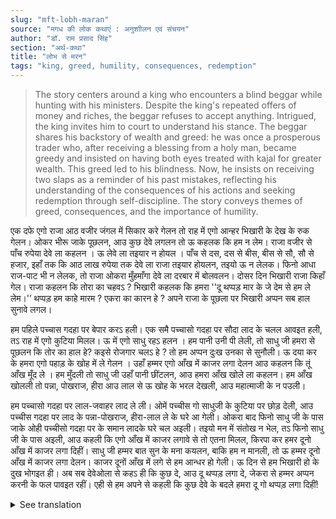 ```yaml
---
slug: "mft-lobh-maran"
source: "मगध की लोक कथाएं : अनुशाीलन एवं संचयन"
author: "डॉ. राम प्रसाद सिंह"
section: "अर्थ-कथा"
title: "लोभ से मरन"
tags: "king, greed, humility, consequences, redemption"
---
```

<blockquote>
The story centers around a king who encounters a blind beggar while hunting with his ministers. Despite the king's repeated offers of money and riches, the beggar refuses to accept anything. Intrigued, the king invites him to court to understand his stance. The beggar shares his backstory of wealth and greed: he was once a prosperous trader who, after receiving a blessing from a holy man, became greedy and insisted on having both eyes treated with kajal for greater wealth. This greed led to his blindness. Now, he insists on receiving two slaps as a reminder of his past mistakes, reflecting his understanding of the consequences of his actions and seeking redemption through self-discipline. The story conveys themes of greed, consequences, and the importance of humility.
</blockquote>

एक दफे एगो राजा आठ वजीर जंगल में सिकार करे गेलन तो राह में एगो आन्हर भिखारी के देख के रुक गेलन। ओकर भीरू जाके पूछलन, आउ कुछ देवे लगलन तो ऊ कहलक कि हम न लेम। राजा वजीर से पाँच रुपेया देवे ला कहलन । ऊ लेवे ला तइयार न होयल । पाँच से दस, दस से बीस, बीस से सौ, सौ से हजार, इहाँ तक कि आठ लाख रुपेया तक देवे ला राजा तइयार होयलन, तइयो ऊ न लेलक। फिनो आधा राज-पाट भी न लेलक, तो राजा ओकरा मुँहमाँगा देवे ला दरबार में बोलवलन। दोसर दिन भिखारी राजा किहाँ गेल। राजा कहलन कि तोरा का चहवऽ ? भिखारी कहलक कि हमरा ''दू थप्पड़ मार के जे देम से हम ले लेम।'’ थप्पड़ हम काहे मारम ? एकरा का कारन हे ? अपने राजा के पूछला पर भिखारी अप्पन सब हाल सुनावे लगल।
 
हम पहिले पच्चास गदहा पर बेपार करऽ हली। एक समै पच्चासो गदहा पर सौदा लाद के चलल आवइत हली, तऽ राह में एगो कुटिया मिलल। ऊ में एगो साधु रहऽ हलन । हम पानी उनी पी लेली, तो साधु जी हमरा से पूछलन कि तोर का हाल हे?  कइसे रोजगार चलऽ हे ?  तो हम अप्पन दुःख उनका से सुनौली। ऊ दया कर के हमरा एगो पहाड़ के खोह में ले गेलन । उहाँ हम्मर एगो आँख में काजर लगा देलन आउ कहलन कि तूं आँख मूँद ले । हम मुँदली तो साधु जी उहाँ पानी छींटलन, आउ हमरा आँख खोले ला कहलन। हम आँख खोलली तो पन्ना, पोखराज, हीरा आउ लाल से ऊ खोह के भरल देखली, आउ महात्माजी के न पउली। 

हम पच्चासो गदहा पर लाल-जवाहर लाद ले ली। ओमें पच्चीस गो साधुजी के कुटिया पर छोड़ देली, आउ पच्चीस गदहा पर लाद के पन्ना-पोखराज, हीरा-लाल ले के घरे आ गेली। ओकरा बाद फिनो साधु जी के पास जाके ओही पच्चीसो गदहा पर के समान लादके घरे चल अइली। तइयो मन में संतोख न भेल, तऽ फिनो साधु जी के पास अइली, आउ कहली कि एगो आँख में काजर लगावे से तो एतना मिलल, किरपा कर हमर दूनो आँख में काजर लगा दिहीं। साधु जी हम्मर बात सुन के मना कयलन, बाकि हम न मानली, तो ऊ हम्मर दूनो आँख में काजर लगा देलन। काजर दूनों आँख में लगे से हम आन्धर हो गेली। ऊ दिन से हम भिखारी हो के दुख भोगइत ही। अब सब देवेओला से कहऽ ही कि कुछ दे, आउ दू थप्पड़ लगा दे, जेकरा से हम्मर अप्पन करनी के फल पावइत रहीं। एही से हम अपने से कहली कि कुछ देवे के बदले हमरा दू गो थप्पड़ लगा दिहीं! 

<details>
<summary>See translation</summary>

Once a king went hunting in the forest with eight ministers. On the way, he saw a blind beggar and stopped to talk to him. The king asked him if he wanted something, and the beggar replied that he would not take anything. The king told his ministers to give him five rupees. The beggar still refused. The king then offered five rupees, then ten, then twenty, then a hundred, up to a thousand, and even up to eight lakh rupees, but the beggar did not take anything. He also refused half of the kingdom, so the king called him to the court to ask what he wanted. The next day, the beggar came to the king. The king asked him what he wanted, and the beggar replied, "I will take whatever you give me if you slap me twice." The king asked, "Why should I slap you? What is the reason?" Upon being asked by the king, the beggar began to narrate his story.

"I used to trade with fifty donkeys. Once, while carrying goods with all fifty donkeys, I came across a hut. In that hut lived a holy man. I drank some water from him, and the holy man asked me how I was doing and how my business was going. I shared my troubles with him. Out of compassion, he took me to a cave in the mountains. There, he applied kajal to one of my eyes and told me to close my eyes. When I closed my eyes, the holy man sprinkled water on me and told me to open my eyes. When I opened my eyes, I saw that the cave was filled with emeralds, topaz, diamonds, and rubies, but I did not see the holy man."

"I loaded the precious stones on fifty donkeys. I left twenty-five donkeys at the hut of the holy man and brought the other twenty-five donkeys loaded with emeralds and topaz, diamonds, and rubies back home. After that, I went back to the holy man and loaded the same twenty-five donkeys with goods to take home. Yet, I was not satisfied, so I went to the holy man again and said, 'I received so much by having kajal applied to one eye; please apply it to both my eyes.' The holy man initially refused my request, but I did not listen to him, so he applied kajal to both of my eyes. Since I had kajal applied to both eyes, I became blind. Since that day, I have been suffering as a beggar. Now, I tell everyone who gives me something to also give me two slaps, as that way I would reap the fruit of my own deeds. That's why I tell myself to slap me twice in exchange for something!"
</details>